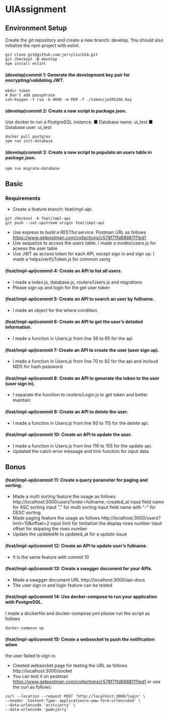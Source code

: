 # UIAssignment
## Environment Setup
Create the git repository and create a new branch: develop. 
You should also initialize the npm project with eslint.
```
git clone git@github.com:jerryliu/UIA.git
git checkout -B develop
npm install eslint
```

#### (develop)commit 1: Generate the development key pair for encrypting/validating JWT.
```
mkdir token
# Don't add passphrase
ssh-keygen -t rsa -b 4096 -m PEM -f ./token/jwtRS256.key
```
#### (develop)commit 2: Create a new script in package.json.
Use docker to run a PostgreSQL instance.
■ Database name: ui_test
■ Database user: ui_test
```
docker pull postgres
npm run init-database
```
#### (develop)commit 3: Create a new script to populate an users table in package.json.
```
npm run migrate-database
```
## Basic
### Requirements
* Create a feature branch: feat/impl-api.
```
git checkout -b feat/impl-api
git push --set-upstream origin feat/impl-api
```
* Use express to build a RESTful service.
Postman URL as follows https://www.getpostman.com/collections/c578f71fd88881111ed1
* Use sequelize to access the users table.
I made a modes/users.js for aceess the user table 
* Use JWT as access token for each API, except sign in and sign up.
I made a helps/verifyToken.js for common using
#### (feat/impl-api)commit 4: Create an API to list all users.
* I made a index.js, database.js, routers/Users.js and migrations 
* Please sign up and login for the get user token
#### (feat/impl-api)commit 5: Create an API to search an user by fullname.
* I made an object for the where condition.
#### (feat/impl-api)commit 6: Create an API to get the user’s detailed information.
* I made a function in Users.js from line 36 to 65 for the api
#### (feat/impl-api)commit 7: Create an API to create the user (user sign up).
* I made a function in Users.js from line 70 to 92 for the api and incloud MD5 for hash password
#### (feat/impl-api)commit 8: Create an API to generate the token to the user (user sign in).
* I separate the function to routers/Login.js to get token and better maintain
#### (feat/impl-api)commit 9: Create an API to delete the user.
* I made a function in Users.js from line 93 to 115 for the delete api.
#### (feat/impl-api)commit 10: Create an API to update the user.
* I made a function in Users.js from line 116 to 155 for the update api.
* Updated the catch error message and trim function for input data

## Bonus
#### (feat/impl-api)commit 11: Create a query parameter for paging and sorting.
* Made a multi sorting feature the usage as follows http://localhost:3000/users?order=fullname,-created_at
input field name for ASC sorting 
input "," for multi sorting
input field name with "-" for DESC sorting
* Made paging feature the usage as follows
http://localhost:3000/users?limit=10&offset=2
input limit for limitation the display rows number
input offset for skipping the rows number 
* Update the  updatedAt to updated_at for a update issue

#### (feat/impl-api)commit 12: Create an API to update user’s fullname.
* It is the same feature with commit 10
#### (feat/impl-api)commit 13: Create a swagger document for your APIs.
* Made a swagger document URL http://localhost:3000/api-docs
* The user sign in and login feature can be tested 

#### (feat/impl-api)commit 14: Use docker-compose to run your application with PostgreSQL.
I made a dockerfile and docker-compose.yml 
please run the script as follows
```
docker-compose up
```
#### (feat/impl-api)commit 15: Create a websocket to push the notification when
the user failed to sign in.
*  Created websocket page for testing the URL as follows http://localhost:3000/socket  
*  You can test it on postman https://www.getpostman.com/collections/c578f71fd88881111ed1 or use the curl as follows 

```
curl --location --request POST 'http://localhost:3000/login' \
--header 'Content-Type: application/x-www-form-urlencoded' \
--data-urlencode 'acct=jerry' \
--data-urlencode 'pwd=jerry'
```